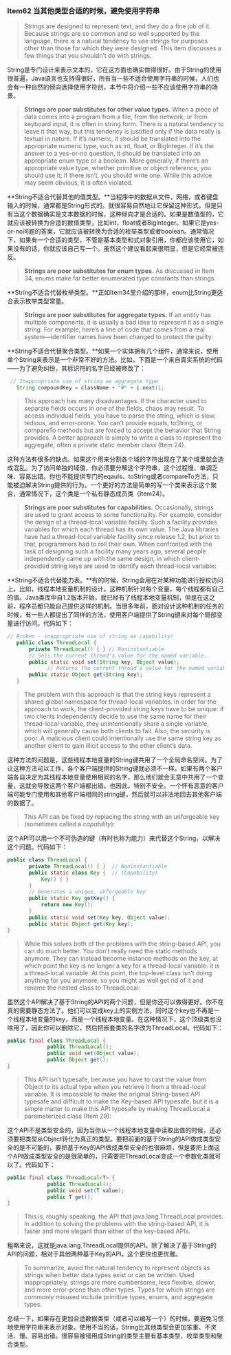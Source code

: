 ### Item62 当其他类型合适的时候，避免使用字符串

> Strings are designed to represent text, and they do a fine job of it. Because strings are so common and so well supported by the language, there is a natural tendency to use strings for purposes other than those for which they were designed. This item discusses a few things that you shouldn’t do with strings.

String是专门设计来表示文本的，它在这方面也确实做得很好。由于String的使用很普遍，Java语言也支持得很好，所有当一些不适合使用字符串的时候，人们也会有一种自然的倾向选择使用字符创，本节中将介绍一些不应该使用字符串的场景。

> **Strings are poor substitutes for other value types.** When a piece of data comes into a program from a file, from the network, or from keyboard input, it is often in string form. There is a natural tendency to leave it that way, but this tendency is justified only if the data really is textual in nature. If it’s numeric, it should be translated into the appropriate numeric type, such as int, float, or BigInteger. If it’s the answer to a yes-or-no question, it should be translated into an appropriate enum type or a boolean. More generally, if there’s an appropriate value type, whether primitive or object reference, you should use it; if there isn’t, you should write one. While this advice may seem obvious, it is often violated.

**String不适合代替其他的值类型。**当程序中的数据从文件，网络，或者键盘输入的时候，通常都是String形式的。就很容易自然地让它保留这种形式。但是只有当这个数据确实是文本数据的时候，这种倾向才是合适的。如果是数值型的，它就应该被转换为合适的数值类型，比如int，float或者BigInteger。如果它是yes-or-no问题的答案，它就应该被转换为合适的枚举类型或者boolean。通常情况下，如果有一个合适的类型，不管是基本类型和式对象引用，你都应该使用它，如果没有的话，你就应该自己写一个。虽然这个建议看起来很明显，但是它经常被违反。

> **Strings are poor substitutes for enum types.** As discussed in Item 34, enums make far better enumerated type constants than strings.

**String不适合代替枚举类型。**正如Item34里介绍的那样，enum比String更适合表示枚举类型常量。

> **Strings are poor substitutes for aggregate types.** If an entity has multiple components, it is usually a bad idea to represent it as a single string. For example, here’s a line of code that comes from a real system—identifier names have been changed to protect the guilty:

**String不适合代替聚合类型。**如果一个实体拥有几个组件，通常来说，使用单个String来表示是一个非常不好的方法。比如，下面是一个来自真实系统的代码——为了避免纠纷，其标识符的名字已经被修改了：

```java
 // Inappropriate use of string as aggregate type
   String compoundKey = className + "#" + i.next();
```

> This approach has many disadvantages. If the character used to separate fields occurs in one of the fields, chaos may result. To access individual fields, you have to parse the string, which is slow, tedious, and error-prone. You can’t provide equals, toString, or compareTo methods but are forced to accept the behavior that String provides. A better approach is simply to write a class to represent the aggregate, often a private static member class (Item 24).

这种方法有很多的缺点。如果这个用来分割各个域的字符出现在了某个域里就会造成混乱。为了访问单独的域值，你必须要分解这个字符串，这个过程慢、单调乏味、容易出错。你也不能提供专门的eqauls、toString或者compareTo方法，只能被迫解决String提供的行为。一个更好的方法是简单的写一个类来表示这个聚合，通常情况下，这个类是一个私有静态成员类（Item24）。

> **Strings are poor substitutes for capabilities.** Occasionally, strings are used to grant access to some functionality. For example, consider the design of a thread-local variable facility. Such a facility provides variables for which each thread has its own value. The Java libraries have had a thread-local variable facility since release 1.2, but prior to that, programmers had to roll their own. When confronted with the task of designing such a facility many years ago, several people independently came up with the same design, in which client-provided string keys are used to identify each thread-local variable:

**String不适合代替能力表。**有的时候，String会用在对某种功能进行授权访问上。比如，线程本地变量机制的设计。这种机制针对每个变量，每个线程都有自己的值。Java类库中自1.2版本开始，就已经有了线程本地变量机制，但是在这之前，程序员都只能自己提供这样的机制。当很多年前，面对设计这种机制的任务的时候，有一些人都提出了同样的方法，使用客户端提供了String键来对每个局部变量进行访问。代码如下：

```java
// Broken - inappropriate use of string as capability!
   public class ThreadLocal {
       private ThreadLocal() { } // Noninstantiable
       // Sets the current thread's value for the named variable.
       public static void set(String key, Object value);
			 // Returns the current thread's value for the named variable.
       public static Object get(String key);
   }
```

> The problem with this approach is that the string keys represent a shared global namespace for thread-local variables. In order for the approach to work, the client-provided string keys have to be unique: if two clients independently decide to use the same name for their thread-local variable, they unintentionally share a single variable, which will generally cause both clients to fail. Also, the security is poor. A malicious client could intentionally use the same string key as another client to gain illicit access to the other client’s data.

这种方法的问题是，这些线程本地变量的String键共用了一个全局命名空间。为了让这种方法可以工作，各个客户端提供的String键就必须不一样。如果有两个客户端各自决定为其线程本地变量使用相同的名字，那么他们就会无意中共用了一个变量，这就会导致这两个客户端都出错。也因此，特别不安全。一个怀有恶意的客户端可能专门使用和其他客户端相同的string键，然后就可以非法地回去其他客户端的数据了。

> This API can be fixed by replacing the string with an unforgeable key (sometimes called a *capability*):

这个API可以用一个不可伪造的键（有时也称为能力）来代替这个String，以解决这个问题。代码如下：

```java
public class ThreadLocal {
       private ThreadLocal() { }  // Noninstantiable
       public static class Key {  // (Capability)
           Key() { }
       }
       // Generates a unique, unforgeable key
       public static Key getKey() {
           return new Key();
       }
       public static void set(Key key, Object value);
       public static Object get(Key key);
}
```

> While this solves both of the problems with the string-based API, you can do much better. You don’t really need the static methods anymore. They can instead become instance methods on the key, at which point the key is no longer a key for a thread-local variable: it *is* a thread-local variable. At this point, the top-level class isn’t doing anything for you anymore, so you might as well get rid of it and rename the nested class to ThreadLocal:

虽然这个API解决了基于String的API的两个问题，但是你还可以做得更好。你不在真的需要静态方法了。他们可以变成key上的实例方法，同时这个key也不再是一个线程本地变量的key，而是一个线程本地变量。在这种情况下，这个顶级类也没啥用了，因此你可以删除它，然后把嵌套类的名字改为ThreadLocal。代码如下：

```java
public final class ThreadLocal {
             public ThreadLocal();
             public void set(Object value);
             public Object get();
}
```

> This API isn’t typesafe, because you have to cast the value from Object to its actual type when you retrieve it from a thread-local variable. It is impossible to make the original String-based API typesafe and difficult to make the Key-based API typesafe, but it is a simple matter to make this API typesafe by making ThreadLocal a parameterized class (Item 29):

这个API不是类型安全的，因为当你从一个线程本地变量中读取出值的时候，还必须要把类型从Object转化为真正的类型。要把前面的基于String的API做成类型安全的是不可能的，要把基于Key的API做成类型安全的也很麻烦，但是要把上面这个API做成类型安全的是很简单的，只需要把ThreadLocal变成一个参数化类就可以了。代码如下：

```java
public final class ThreadLocal<T> {
             public ThreadLocal();
             public void set(T value);
             public T get();
}
```

> This is, roughly speaking, the API that java.lang.ThreadLocal provides. In addition to solving the problems with the string-based API, it is faster and more elegant than either of the key-based APIs.

粗略来说，这就是java.lang.ThreadLocal提供的API。除了解决了基于String的API的问题，相对于其他两种基于Key的API，这个更快也更优雅。

> To summarize, avoid the natural tendency to represent objects as strings when better data types exist or can be written. Used inappropriately, strings are more cumbersome, less flexible, slower, and more error-prone than other types. Types for which strings are commonly misused include primitive types, enums, and aggregate types.

总结一下，如果存在更加合适数据类型（或者可以编写一个）的时候，要避免习惯地使用字符串来表示对象。使用不当的话，String比其他类型会更加笨重、不灵活、慢、容易出错。很容易被错用成String的类型主要有基本类型、枚举类型和聚合类型。
